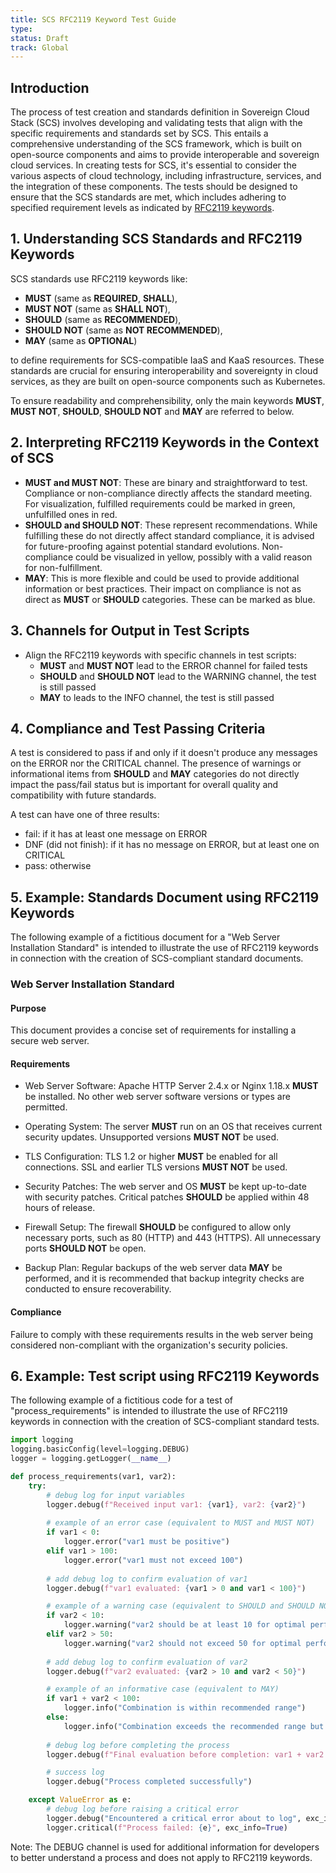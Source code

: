 ```yaml
---
title: SCS RFC2119 Keyword Test Guide
type:
status: Draft
track: Global
---
```


## Introduction

The process of test creation and standards definition in Sovereign Cloud Stack (SCS)
involves developing and validating tests that align with the specific requirements and
standards set by SCS. This entails a comprehensive understanding of the SCS framework,
which is built on open-source components and aims to provide interoperable and sovereign
cloud services. In creating tests for SCS, it's essential to consider the various aspects
of cloud technology, including infrastructure, services, and the integration of these
components. The tests should be designed to ensure that the SCS standards are met, which
includes adhering to specified requirement levels as indicated by [RFC2119 keywords](https://datatracker.ietf.org/doc/html/rfc2119).

## 1. Understanding SCS Standards and RFC2119 Keywords

SCS standards use RFC2119 keywords like:
* **MUST** (same as **REQUIRED**, **SHALL**),
* **MUST NOT** (same as **SHALL NOT**),
* **SHOULD** (same as **RECOMMENDED**),
* **SHOULD NOT** (same as **NOT RECOMMENDED**),
* **MAY** (same as **OPTIONAL**)

to define requirements for SCS-compatible IaaS and KaaS resources. These standards are crucial for ensuring interoperability and sovereignty in cloud services, as they are built on open-source components such as Kubernetes.

To ensure readability and comprehensibility, only the main keywords **MUST**, **MUST NOT**, **SHOULD**, **SHOULD NOT** and **MAY** are referred to below.

## 2. Interpreting RFC2119 Keywords in the Context of SCS

* **MUST and MUST NOT**: These are binary and straightforward to test. Compliance or
non-compliance directly affects the standard meeting. For visualization, fulfilled
requirements could be marked in green, unfulfilled ones in red.
* **SHOULD and SHOULD NOT**: These represent recommendations. While fulfilling these do
not directly affect standard compliance, it is advised for future-proofing against
potential standard evolutions. Non-compliance could be visualized in yellow, possibly
with a valid reason for non-fulfillment.
* **MAY**: This is more flexible and could be used to provide additional
information or best practices. Their impact on compliance is not as direct as **MUST** or
**SHOULD** categories. These can be marked as blue.

## 3. Channels for Output in Test Scripts

* Align the RFC2119 keywords with specific channels in test scripts:
  * **MUST** and **MUST NOT** lead to the ERROR channel for failed tests
  * **SHOULD** and **SHOULD NOT** lead to the WARNING channel, the test is still passed
  * **MAY** to leads to the INFO channel, the test is still passed

## 4. Compliance and Test Passing Criteria

A test is considered to pass if and only if it doesn't produce any messages on the
ERROR nor the CRITICAL channel. The presence of warnings or informational items from
**SHOULD** and **MAY** categories do not directly impact the pass/fail status but is
important for overall quality and compatibility with future standards.

A test can have one of three results:

* fail: if it has at least one message on ERROR
* DNF (did not finish): if it has no message on ERROR, but at least one on CRITICAL
* pass: otherwise

## 5. Example: Standards Document using RFC2119 Keywords

The following example of a fictitious document for a "Web Server Installation Standard"
is intended to illustrate the use of RFC2119 keywords in connection with the creation of
SCS-compliant standard documents.

### Web Server Installation Standard
#### Purpose
This document provides a concise set of requirements for installing a secure web server.

#### Requirements
* Web Server Software: Apache HTTP Server 2.4.x or Nginx 1.18.x **MUST** be installed. No
other web server software versions or types are permitted.

* Operating System: The server **MUST** run on an OS that receives current security updates.
Unsupported versions **MUST NOT** be used.

* TLS Configuration: TLS 1.2 or higher **MUST** be enabled for all connections. SSL and
earlier TLS versions **MUST NOT** be used.

* Security Patches: The web server and OS **MUST** be kept up-to-date with security patches.
Critical patches **SHOULD** be applied within 48 hours of release.

* Firewall Setup: The firewall **SHOULD** be configured to allow only necessary ports,
such as 80 (HTTP) and 443 (HTTPS). All unnecessary ports **SHOULD NOT** be open.

* Backup Plan: Regular backups of the web server data **MAY** be performed, and it is
recommended that backup integrity checks are conducted to ensure recoverability.

#### Compliance
Failure to comply with these requirements results in the web server being
considered non-compliant with the organization's security policies.

## 6. Example: Test script using RFC2119 Keywords 

The following example of a fictitious code for a test of "process_requirements"
is intended to illustrate the use of RFC2119 keywords in connection with the
creation of SCS-compliant standard tests.

```python
import logging
logging.basicConfig(level=logging.DEBUG)
logger = logging.getLogger(__name__)

def process_requirements(var1, var2):
    try:
        # debug log for input variables
        logger.debug(f"Received input var1: {var1}, var2: {var2}")
        
        # example of an error case (equivalent to MUST and MUST NOT)
        if var1 < 0:
            logger.error("var1 must be positive")
        elif var1 > 100:
            logger.error("var1 must not exceed 100")
        
        # add debug log to confirm evaluation of var1
        logger.debug(f"var1 evaluated: {var1 > 0 and var1 < 100}")

        # example of a warning case (equivalent to SHOULD and SHOULD NOT)
        if var2 < 10:
            logger.warning("var2 should be at least 10 for optimal performance")
        elif var2 > 50:
            logger.warning("var2 should not exceed 50 for optimal performance")
        
        # add debug log to confirm evaluation of var2
        logger.debug(f"var2 evaluated: {var2 > 10 and var2 < 50}")

        # example of an informative case (equivalent to MAY)
        if var1 + var2 < 100:
            logger.info("Combination is within recommended range")
        else:
            logger.info("Combination exceeds the recommended range but may still proceed")
        
        # debug log before completing the process
        logger.debug(f"Final evaluation before completion: var1 + var2 = {var1 + var2}")

        # success log
        logger.debug("Process completed successfully")

    except ValueError as e:
        # debug log before raising a critical error
        logger.debug("Encountered a critical error about to log", exc_info=True)
        logger.critical(f"Process failed: {e}", exc_info=True)
```
Note: The DEBUG channel is used for additional information for developers to better understand a
process and does not apply to RFC2119 keywords.
